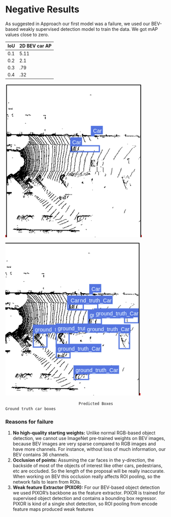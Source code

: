 # Negative Results

As suggested in Approach our first model was a failure, we used our BEV-based weakly supervised detection model to train the data. We got mAP values close to zero.

| IoU | 2D BEV car AP |
| --- | --- |
| 0.1 | 5.11 |
| 0.2 | 2.1 |
| 0.3 | .79 |
| 0.4 | .32 |

![Screenshot from 2022-05-09 23-43-27.png](Negative%20Results%204688762f0d8e4431bc6df3e2c2a1fced/Screenshot_from_2022-05-09_23-43-27.png)

![Screenshot from 2022-05-09 23-43-29.png](Negative%20Results%204688762f0d8e4431bc6df3e2c2a1fced/Screenshot_from_2022-05-09_23-43-29.png)

                                    Predicted Boxes                                                                                                                          Ground truth car boxes

### Reasons for failure

1. **No high-quality starting weights:** Unlike normal RGB-based object detection, we cannot use ImageNet pre-trained weights on BEV images, because BEV images are very sparse compared to RGB images and have more channels. For instance, without loss of much information, our BEV contains 36 channels. 
2. **Occlusion of points:** Assuming the car faces in the y-direction, the backside of most of the objects of interest like other cars, pedestrians, etc are occluded. So the length of the proposal will be really inaccurate. When working on BEV this occlusion really affects ROI pooling, so the network fails to learn from ROIs.
3. **Weak feature Extractor (PIXOR):** For our BEV-based object detection we used PIXOR’s backbone as the feature extractor. PIXOR is trained for supervised object detection and contains a bounding box regressor.  PIXOR is kind of a single shot detection, so ROI pooling from encode feature maps produced weak features